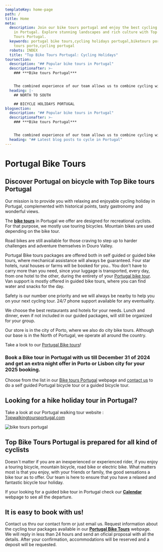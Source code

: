 ```yaml
---
templateKey: home-page
path: /
title: Home
meta:
  description: Join our bike tours portugal and enjoy the best cycling experiences
    in Portugal. Explore stunning landscapes and rich culture with Top Bike
    Tours Portugal.
  keywords: portugal bike tours,cycling holidays portugal,biketours portugal,bike
    tours porto,cycling portugal
  robots: INDEX
  title: "Top Bike Tours Portugal: Cycling Holidays"
toursection:
  description: "## Popular bike tours in Portugal"
  descriptionafter: >-
    ### ***Bike tours Portugal***


    The combined experience of our team allows us to combine cycling with the historical component and gastronomy. Connoisseurs of excellent hotel services and catering, paths and landscapes that surprise and exceeded expectations.
  heading: |-
    ## NORTH TO SOUTH

    ## BICYCLE HOLIDAYS PORTUGAL
blogsection:
  description: "## Popular bike tours in Portugal"
  descriptionafter: >-
    ### ***Bike tours Portugal***


    The combined experience of our team allows us to combine cycling with the historical component and gastronomy. Connoisseurs of excellent hotel services and catering, paths and landscapes that surprise and exceeded expectations.
  heading: "## Latest blog posts to cycle in Portugal"
---
```

# Portugal Bike Tours

## Discover Portugal on bicycle with Top Bike tours Portugal

Our mission is to provide you with relaxing and enjoyable cycling holiday in Portugal, complemented with historical points, tasty gastronomy and wonderful views.

The **[bike tours](https://topbiketoursportugal.com/bike-tours-in-portugal/)** in Portugal we offer are designed for recreational cyclists. For that purpose, we mostly use touring bicycles. Mountain bikes are used depending on the bike tour.

Road bikes are still available for those craving to step up to harder challenges and adventure themselves in Douro Valley.

Portugal Bike tours packages are offered both in self guided or guided bike tours, where mechanical assistance will always be guaranteed. Four star hotels, rural houses or farms will be booked for you.. You don't have to carry more than you need, since your luggage is transported, every day, from one hotel to the other, during the entirety of your [Portugal bike tour](https://topbiketoursportugal.com/bike-tours-in-portugal/). Van support is mostly offered in guided bike tours, where you can find water and snacks for the day.

Safety is our number one priority and we will always be nearby to help you on your next cycling tour. 24/7 phone support available for any eventuality.

We choose the best restaurants and hotels for your needs. Lunch and dinner, even if not included in our guided packages, will still be organized for your group.

Our store is in the city of Porto, where we also do city bike tours. Although our base is in the North of Portugal, we operate all around the country.

Take a look to our [Portugal Bike tours](https://topbiketoursportugal.com/bike-tours-in-portugal/)!

### Book a Bike tour in Portugal with us till December 31 of 2024 and get an extra night offer in Porto or Lisbon city for your 2025 booking.

Choose from the list in our [Bike tours Portugal](https://topbiketoursportugal.com/bike-tours-in-portugal/) webpage and [contact us](https://topbiketoursportugal.com/contacts/) to do a self guided Portugal bicycle tour or a guided bicycle tour.

## L﻿ooking for a hike holiday tour in Portugal?

T﻿ake a look at our Portugal walking tour website : [Topwalkingtoursportugal.com](https://wws.topwalkingtoursportugal.com)



![bike tours portugal](/img/bike-tours-in-portugal.jpg "bike tours portugal")

## Top Bike Tours Portugal is prepared for all kind of cyclists

Doesn´t matter if you are an inexperienced or experienced rider, if you enjoy a touring bicycle, mountain bicycle, road bike or electric bike. What matters most is that you enjoy, with your friends or family, the good sensations a bike tour as to offer. Our team is here to ensure that you have a relaxed and fantastic bicycle tour holiday. 

If your looking for a guided bike tour in Portugal check our **[Calendar](https://topbiketoursportugal.com/guided-bike-tours-calendar-portugal/)** webpage to see all the departure.

## It is easy to book with us!

Contact us thru our contact form or just email us. Request information about the cycling tour packages available in our **[Portugal Bike Tours](https://www.topbiketoursportugal.com)** webpage. We will reply in less than 24 hours and send an oficial proposal with all the details. After your confirmation, accommodations will be reserved and a deposit will be requested.